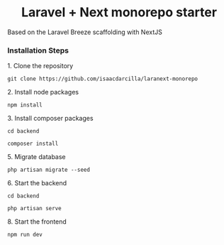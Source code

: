 <h1 align="center" id="title">Laravel + Next monorepo starter</h1>

<p id="description">Based on the Laravel Breeze scaffolding with NextJS</p>

### Installation Steps

<p>1. Clone the repository</p>

```
git clone https://github.com/isaacdarcilla/laranext-monorepo
```

<p>2. Install node packages</p>

```
npm install
```

<p>3. Install composer packages</p>

```
cd backend
```

```
composer install
```

<p>5. Migrate database</p>

```
php artisan migrate --seed
```

<p>6. Start the backend</p>

```
cd backend
```

```
php artisan serve
```

<p>8. Start the frontend</p>

```
npm run dev
```